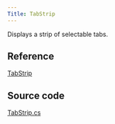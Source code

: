 ```yaml
---
Title: TabStrip
---
```

Displays a strip of selectable tabs.

## Reference
[TabStrip](http://reference.avaloniaui.net/api/Avalonia.Controls/TabStrip/)

## Source code
[TabStrip.cs](https://github.com/AvaloniaUI/Avalonia/blob/master/src/Avalonia.Controls/Primitives/TabStrip.cs)